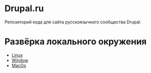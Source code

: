 # Drupal.ru
Репозиторий кода для сайта русскоязычного сообщества Drupal.

# Развёрка локального окружения
* [Linux](https://github.com/DrupalRu/drupal.ru/wiki/Linux.-%D0%9B%D0%BE%D0%BA%D0%B0%D0%BB%D1%8C%D0%BD%D0%B0%D1%8F-%D0%BA%D0%BE%D0%BF%D0%B8%D1%8F-drupal.ru)
* [Window](https://github.com/DrupalRu/drupal.ru/wiki/Windows.-%D0%9B%D0%BE%D0%BA%D0%B0%D0%BB%D1%8C%D0%BD%D0%B0%D1%8F-%D0%BA%D0%BE%D0%BF%D0%B8%D1%8F-drupal.ru)
* [MacOs](https://github.com/DrupalRu/drupal.ru/wiki/Mac-OS.-%D0%9B%D0%BE%D0%BA%D0%B0%D0%BB%D1%8C%D0%BD%D0%B0%D1%8F-%D0%BA%D0%BE%D0%BF%D0%B8%D1%8F-drupal.ru)
